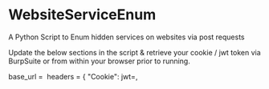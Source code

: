 # WebsiteServiceEnum
A Python Script to Enum hidden services on websites via post requests


Update the below sections in the script & retrieve your cookie / jwt token via BurpSuite or from within your browser prior to running.

base_url = <URL>
​
headers = {
    "Cookie": jwt=<Cookie from BURPSuite>,
